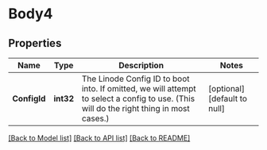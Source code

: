 # Body4

## Properties
Name | Type | Description | Notes
------------ | ------------- | ------------- | -------------
**ConfigId** | **int32** | The Linode Config ID to boot into. If omitted, we will attempt to select a config to use. (This will do the right thing in most cases.)  | [optional] [default to null]

[[Back to Model list]](../README.md#documentation-for-models) [[Back to API list]](../README.md#documentation-for-api-endpoints) [[Back to README]](../README.md)

